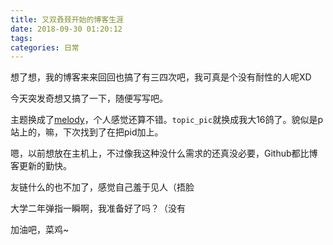 ```yaml
---
title: 又双叒叕开始的博客生涯
date: 2018-09-30 01:20:12
tags: 
categories: 日常
---
```


想了想，我的博客来来回回也搞了有三四次吧，我可真是个没有耐性的人呢XD

今天突发奇想又搞了一下，随便写写吧。

主题换成了[melody](https://github.com/Molunerfinn/hexo-theme-melody)，个人感觉还算不错。`topic_pic`就换成我大16鸽了。貌似是p站上的，嘛，下次找到了在把pid加上。

嗯，以前想放在主机上，不过像我这种没什么需求的还真没必要，Github都比博客更新的勤快。

友链什么的也不加了，感觉自己羞于见人（捂脸

大学二年弹指一瞬啊，我准备好了吗？（没有

加油吧，菜鸡~